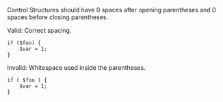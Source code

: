 Control Structures should have 0 spaces after opening parentheses and 0 spaces before closing parentheses.

Valid: Correct spacing.
```
if ($foo) {
    $var = 1;
}
```

Invalid: Whitespace used inside the parentheses.
```
if ( $foo ) {
    $var = 1;
}
```
